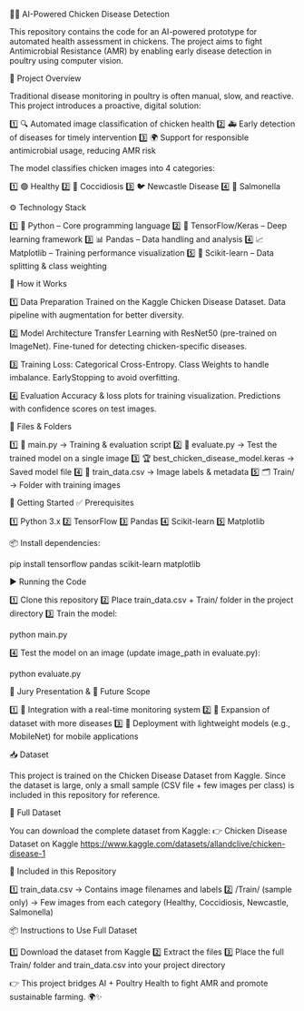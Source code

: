 🐔💡 AI-Powered Chicken Disease Detection

This repository contains the code for an AI-powered prototype for automated health assessment in chickens.
The project aims to fight Antimicrobial Resistance (AMR) by enabling early disease detection in poultry using computer vision.

📌 Project Overview

Traditional disease monitoring in poultry is often manual, slow, and reactive.
This project introduces a proactive, digital solution:

1️⃣ 🔍 Automated image classification of chicken health
2️⃣ 🚑 Early detection of diseases for timely intervention
3️⃣ 🌍 Support for responsible antimicrobial usage, reducing AMR risk

The model classifies chicken images into 4 categories:

1️⃣ 🟢 Healthy
2️⃣ 🦠 Coccidiosis
3️⃣ 🐦 Newcastle Disease
4️⃣ 🧫 Salmonella

⚙️ Technology Stack

1️⃣ 🐍 Python – Core programming language
2️⃣ 🧠 TensorFlow/Keras – Deep learning framework
3️⃣ 📊 Pandas – Data handling and analysis
4️⃣ 📈 Matplotlib – Training performance visualization
5️⃣ 🔢 Scikit-learn – Data splitting & class weighting

🔬 How it Works

1️⃣ Data Preparation
Trained on the Kaggle Chicken Disease Dataset.
Data pipeline with augmentation for better diversity.

2️⃣ Model Architecture
Transfer Learning with ResNet50 (pre-trained on ImageNet).
Fine-tuned for detecting chicken-specific diseases.

3️⃣ Training
Loss: Categorical Cross-Entropy.
Class Weights to handle imbalance.
EarlyStopping to avoid overfitting.

4️⃣ Evaluation
Accuracy & loss plots for training visualization.
Predictions with confidence scores on test images.

📁 Files & Folders

1️⃣ 📜 main.py → Training & evaluation script
2️⃣ 🧪 evaluate.py → Test the trained model on a single image
3️⃣ 🏆 best_chicken_disease_model.keras → Saved model file
4️⃣ 📑 train_data.csv → Image labels & metadata
5️⃣ 🗂 Train/ → Folder with training images

🚀 Getting Started
✅ Prerequisites

1️⃣ Python 3.x
2️⃣ TensorFlow
3️⃣ Pandas
4️⃣ Scikit-learn
5️⃣ Matplotlib

📦 Install dependencies:

pip install tensorflow pandas scikit-learn matplotlib

▶️ Running the Code

1️⃣ Clone this repository
2️⃣ Place train_data.csv + Train/ folder in the project directory
3️⃣ Train the model:

python main.py


4️⃣ Test the model on an image (update image_path in evaluate.py):

python evaluate.py

🎤 Jury Presentation & 🌟 Future Scope

1️⃣ 📡 Integration with a real-time monitoring system
2️⃣ 🧬 Expansion of dataset with more diseases
3️⃣ 📱 Deployment with lightweight models (e.g., MobileNet) for mobile applications

📥 Dataset

This project is trained on the Chicken Disease Dataset from Kaggle.
Since the dataset is large, only a small sample (CSV file + few images per class) is included in this repository for reference.

🔗 Full Dataset

You can download the complete dataset from Kaggle:
👉 Chicken Disease Dataset on Kaggle
 https://www.kaggle.com/datasets/allandclive/chicken-disease-1

📂 Included in this Repository

1️⃣ train_data.csv → Contains image filenames and labels
2️⃣ /Train/ (sample only) → Few images from each category (Healthy, Coccidiosis, Newcastle, Salmonella)

📦 Instructions to Use Full Dataset

1️⃣ Download the dataset from Kaggle
2️⃣ Extract the files
3️⃣ Place the full Train/ folder and train_data.csv into your project directory

👉 This project bridges AI + Poultry Health to fight AMR and promote sustainable farming. 🌍✨
